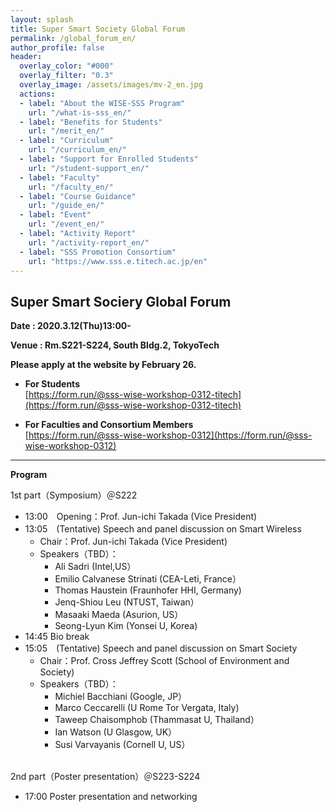 ```yaml
---
layout: splash
title: Super Smart Society Global Forum
permalink: /global_forum_en/
author_profile: false
header:
  overlay_color: "#000"
  overlay_filter: "0.3"
  overlay_image: /assets/images/mv-2_en.jpg
  actions:
  - label: "About the WISE-SSS Program"
    url: "/what-is-sss_en/"
  - label: "Benefits for Students"
    url: "/merit_en/"
  - label: "Curriculum"
    url: "/curriculum_en/"
  - label: "Support for Enrolled Students"
    url: "/student-support_en/"
  - label: "Faculty"
    url: "/faculty_en/"
  - label: "Course Guidance"
    url: "/guide_en/"
  - label: "Event"
    url: "/event_en/"
  - label: "Activity Report"
    url: "/activity-report_en/"
  - label: "SSS Promotion Consortium"
    url: "https://www.sss.e.titech.ac.jp/en"
---
```

## Super Smart Sociery Global Forum

**Date : 2020.3.12(Thu)13:00-**

**Venue : Rm.S221-S224, South Bldg.2, TokyoTech**

**Please apply at the website by February 26.**

* **For Students**<br>
[https://form.run/@sss-wise-workshop-0312-titech](https://form.run/@sss-wise-workshop-0312-titech)

* **For Faculties and Consortium Members**<br>
[https://form.run/@sss-wise-workshop-0312](https://form.run/@sss-wise-workshop-0312)

<hr>

**Program**

1st part（Symposium）＠S222

* 13:00　Opening：Prof. Jun-ichi Takada (Vice President)
* 13:05　(Tentative) Speech and panel discussion on Smart Wireless
  * Chair：Prof. Jun-ichi Takada (Vice President)
  * Speakers（TBD）：
    * Ali Sadri (Intel,US）
    * Emilio Calvanese Strinati (CEA-Leti, France）
    * Thomas Haustein (Fraunhofer HHI, Germany)
    * Jenq-Shiou Leu (NTUST, Taiwan）
    * Masaaki Maeda (Asurion, US）
    * Seong-Lyun Kim (Yonsei U, Korea)
* 14:45 Bio break
* 15:05　(Tentative) Speech and panel discussion on Smart Society
  * Chair：Prof. Cross Jeffrey Scott (School of Environment and Society)
  * Speakers（TBD）：
    * Michiel Bacchiani (Google, JP）
    * Marco Ceccarelli (U Rome Tor Vergata, Italy)
    * Taweep Chaisomphob (Thammasat U, Thailand）
    * Ian Watson (U Glasgow, UK）
    * Susi Varvayanis (Cornell U, US）

<br>
2nd part（Poster presentation）＠S223-S224

* 17:00   Poster presentation and networking
